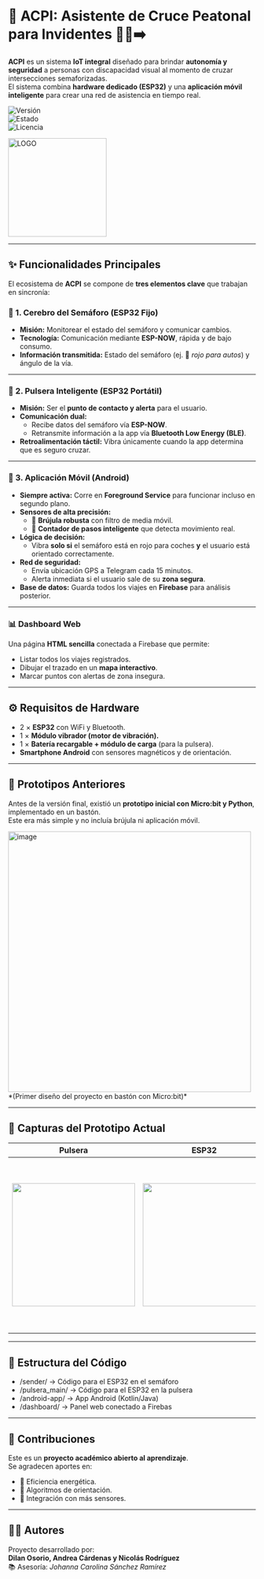 # 🚦 ACPI: Asistente de Cruce Peatonal para Invidentes 👨‍🦯➡️

**ACPI** es un sistema **IoT integral** diseñado para brindar **autonomía y seguridad** a personas con discapacidad visual al momento de cruzar intersecciones semaforizadas.  
El sistema combina **hardware dedicado (ESP32)** y una **aplicación móvil inteligente** para crear una red de asistencia en tiempo real.

![Versión](https://img.shields.io/badge/versión-2.0.5-blue)  
![Estado](https://img.shields.io/badge/estado-en%20prototipo-yellow)  
![Licencia](https://img.shields.io/badge/licencia-MIT-green)  

<img src="(https://github.com/user-attachments/assets/91d38e34-a4c6-42f9-9617-e6a3b4039189)" alt="LOGO" width="200"/>






---

## ✨ Funcionalidades Principales

El ecosistema de **ACPI** se compone de **tres elementos clave** que trabajan en sincronía:

### 🧠 1. Cerebro del Semáforo (ESP32 Fijo)
- **Misión:** Monitorear el estado del semáforo y comunicar cambios.  
- **Tecnología:** Comunicación mediante **ESP-NOW**, rápida y de bajo consumo.  
- **Información transmitida:** Estado del semáforo (ej. 🚦 *rojo para autos*) y ángulo de la vía.  

---

### 👋 2. Pulsera Inteligente (ESP32 Portátil)
- **Misión:** Ser el **punto de contacto y alerta** para el usuario.  
- **Comunicación dual:**  
  - Recibe datos del semáforo vía **ESP-NOW**.  
  - Retransmite información a la app vía **Bluetooth Low Energy (BLE)**.  
- **Retroalimentación táctil:** Vibra únicamente cuando la app determina que es seguro cruzar.  

---

### 📱 3. Aplicación Móvil (Android)
- **Siempre activa:** Corre en **Foreground Service** para funcionar incluso en segundo plano.  
- **Sensores de alta precisión:**  
  - 📍 **Brújula robusta** con filtro de media móvil.  
  - 🚶 **Contador de pasos inteligente** que detecta movimiento real.  
- **Lógica de decisión:**  
  - Vibra **solo si** el semáforo está en rojo para coches **y** el usuario está orientado correctamente.  
- **Red de seguridad:**  
  - Envía ubicación GPS a Telegram cada 15 minutos.  
  - Alerta inmediata si el usuario sale de su **zona segura**.  
- **Base de datos:** Guarda todos los viajes en **Firebase** para análisis posterior.  

---

### 📊 Dashboard Web
Una página **HTML sencilla** conectada a Firebase que permite:  
- Listar todos los viajes registrados.  
- Dibujar el trazado en un **mapa interactivo**.  
- Marcar puntos con alertas de zona insegura.  

---

## ⚙️ Requisitos de Hardware
- 2 × **ESP32** con WiFi y Bluetooth.  
- 1 × **Módulo vibrador (motor de vibración).**  
- 1 × **Batería recargable + módulo de carga** (para la pulsera).  
- **Smartphone Android** con sensores magnéticos y de orientación.  

---

## 🧪 Prototipos Anteriores
Antes de la versión final, existió un **prototipo inicial con Micro:bit y Python**, implementado en un bastón.  
Este era más simple y no incluía brújula ni aplicación móvil.  

<img width="494" height="529" alt="image" src="https://github.com/user-attachments/assets/4720d02c-78aa-47c8-bcb3-a7cb67a1c43c" />  
*(Primer diseño del proyecto en bastón con Micro:bit)*  

---

## 📸 Capturas del Prototipo Actual
| Pulsera | ESP32 | Aplicación | Espacio de trabajo |
|---------|-------|------------|---------------------|
| <img width="250" src="https://github.com/user-attachments/assets/e34938da-208f-4bd1-ba17-537f4fd0d4ba" /> | <img width="250" src="https://github.com/user-attachments/assets/de0256ff-53d7-4e37-957a-6dc584ca8b16" /> | <img width="350" src="https://github.com/user-attachments/assets/32727e58-22cc-4f1b-8db5-713ccf9a367d" /> | <img width="250" src="https://github.com/user-attachments/assets/16a6f681-7dcb-4a7b-b878-278d1721fa58" /> |

---

## 🧩 Estructura del Código

- /sender/ -> Código para el ESP32 en el semáforo
- /pulsera_main/ -> Código para el ESP32 en la pulsera
- /android-app/ -> App Android (Kotlin/Java)
- /dashboard/ -> Panel web conectado a Firebas


---

## 🤝 Contribuciones
Este es un **proyecto académico abierto al aprendizaje**.  
Se agradecen aportes en:  
- 🔋 Eficiencia energética.  
- 🧭 Algoritmos de orientación.  
- 📡 Integración con más sensores.  

---

## 🧑‍💻 Autores
Proyecto desarrollado por:  
**Dilan Osorio, Andrea Cárdenas y Nicolás Rodríguez**  
📚 Asesoría: *Johanna Carolina Sánchez Ramírez*  
